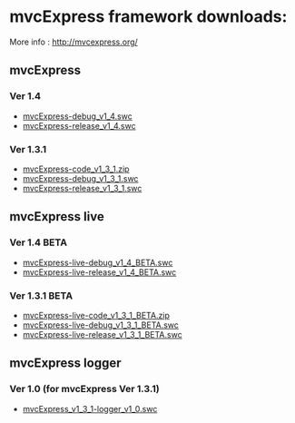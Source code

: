 mvcExpress framework downloads:
====================

 More info : http://mvcexpress.org/




mvcExpress
----------

### Ver 1.4

* [mvcExpress-debug_v1_4.swc](https://github.com/MindScriptAct/mvcExpress-downloads/raw/master/mvcExpress-framework/mvcExpress-debug_v1_4.swc)
* [mvcExpress-release_v1_4.swc](https://github.com/MindScriptAct/mvcExpress-downloads/raw/master/mvcExpress-framework/mvcExpress-release_v1_4.swc)


### Ver 1.3.1

* [mvcExpress-code_v1_3_1.zip](https://github.com/MindScriptAct/mvcExpress-downloads/raw/master/mvcExpress-framework/mvcExpress-code_v1_3_1.zip)
* [mvcExpress-debug_v1_3_1.swc](https://github.com/MindScriptAct/mvcExpress-downloads/raw/master/mvcExpress-framework/mvcExpress-debug_v1_3_1.swc)
* [mvcExpress-release_v1_3_1.swc](https://github.com/MindScriptAct/mvcExpress-downloads/raw/master/mvcExpress-framework/mvcExpress-release_v1_3_1.swc)


mvcExpress live
---------------

### Ver 1.4 BETA

* [mvcExpress-live-debug_v1_4_BETA.swc](https://github.com/MindScriptAct/mvcExpress-downloads/raw/master/mvcExpress-live-framework/mvcExpress-live-debug_v1_4_BETA.swc)
* [mvcExpress-live-release_v1_4_BETA.swc](https://github.com/MindScriptAct/mvcExpress-downloads/raw/master/mvcExpress-live-framework/mvcExpress-live-release_v1_4_BETA.swc)


### Ver 1.3.1 BETA

* [mvcExpress-live-code_v1_3_1_BETA.zip](https://github.com/MindScriptAct/mvcExpress-downloads/raw/master/mvcExpress-live-framework/mvcExpress-live-code-_v1_3_1_BETA.zip)
* [mvcExpress-live-debug_v1_3_1_BETA.swc](https://github.com/MindScriptAct/mvcExpress-downloads/raw/master/mvcExpress-live-framework/mvcExpress-live-debug_v1_3_1_BETA.swc)
* [mvcExpress-live-release_v1_3_1_BETA.swc](https://github.com/MindScriptAct/mvcExpress-downloads/raw/master/mvcExpress-live-framework/mvcExpress-live-release_v1_3_1_BETA.swc)


mvcExpress logger 
------------------

### Ver 1.0   (for mvcExpress Ver 1.3.1)

* [mvcExpress_v1_3_1-logger_v1_0.swc](https://github.com/MindScriptAct/mvcExpress-downloads/raw/master/mvcExpress-logger/mvcExpress_v1_3_1-logger_v1_0.swc)
